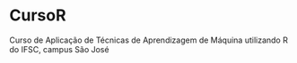 # CursoR
Curso de Aplicação de Técnicas de Aprendizagem de Máquina utilizando R do IFSC, campus São José
